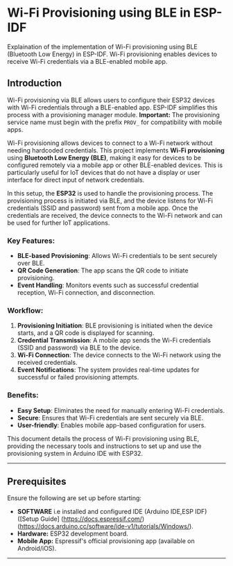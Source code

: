 # Wi-Fi Provisioning using BLE in ESP-IDF

Explaination of the implementation of Wi-Fi provisioning using BLE (Bluetooth Low Energy) in ESP-IDF. Wi-Fi provisioning enables devices to receive Wi-Fi credentials via a BLE-enabled mobile app.


## Introduction

Wi-Fi provisioning via BLE allows users to configure their ESP32 devices with Wi-Fi credentials through a BLE-enabled app. ESP-IDF simplifies this process with a provisioning manager module. **Important:** The provisioning service name must begin with the prefix `PROV_` for compatibility with mobile apps.

Wi-Fi provisioning allows devices to connect to a Wi-Fi network without needing hardcoded credentials. This project implements **Wi-Fi provisioning** using **Bluetooth Low Energy (BLE)**, making it easy for devices to be configured remotely via a mobile app or other BLE-enabled devices. This is particularly useful for IoT devices that do not have a display or user interface for direct input of network credentials.

In this setup, the **ESP32** is used to handle the provisioning process. The provisioning process is initiated via BLE, and the device listens for Wi-Fi credentials (SSID and password) sent from a mobile app. Once the credentials are received, the device connects to the Wi-Fi network and can be used for further IoT applications.

### Key Features:
- **BLE-based Provisioning**: Allows Wi-Fi credentials to be sent securely over BLE.
- **QR Code Generation**: The app scans the QR code to initiate provisioning.
- **Event Handling**: Monitors events such as successful credential reception, Wi-Fi connection, and disconnection.

### Workflow:
1. **Provisioning Initiation**: BLE provisioning is initiated when the device starts, and a QR code is displayed for scanning.
2. **Credential Transmission**: A mobile app sends the Wi-Fi credentials (SSID and password) via BLE to the device.
3. **Wi-Fi Connection**: The device connects to the Wi-Fi network using the received credentials.
4. **Event Notifications**: The system provides real-time updates for successful or failed provisioning attempts.

### Benefits:
- **Easy Setup**: Eliminates the need for manually entering Wi-Fi credentials.
- **Secure**: Ensures that Wi-Fi credentials are sent securely via BLE.
- **User-friendly**: Enables mobile app-based configuration for users.

This document details the process of Wi-Fi provisioning using BLE, providing the necessary tools and instructions to set up and use the provisioning system in Arduino IDE with ESP32.

---
## Prerequisites

Ensure the following are set up before starting:  

- **SOFTWARE** i.e installed and configured IDE (Arduino IDE,ESP IDF)
  ([Setup Guide]
  (https://docs.espressif.com/)
  (https://docs.arduino.cc/software/ide-v1/tutorials/Windows/).  
- **Hardware:** ESP32 development board.  
- **Mobile App:** Espressif's official provisioning app (available on Android/iOS).  

---


